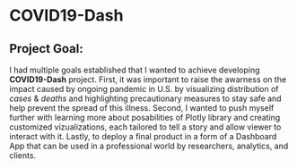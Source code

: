# COVID19-Dash

## Project Goal:
I had multiple goals established that I wanted to achieve developing **COVID19-Dash** project. First, it was important to raise the awarness on the impact caused by ongoing pandemic in U.S. by visualizing distribution of *cases* & *deaths* and highlighting precautionary measures to stay safe and help prevent the spread of this illness. Second, I wanted to push myself further with learning more about posabilities of Plotly library and creating customized vizualizations, each tailored to tell a story and allow viewer to interact with it. Lastly, to deploy a final product in a form of a Dashboard App that can be used in a professional world by researchers, analytics, and clients.
